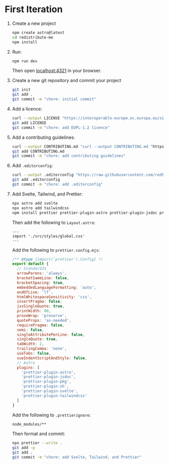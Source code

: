 # First Iteration

1. Create a new project

   ```sh
   npm create astro@latest
   cd redistribute-me
   npm install
   ```

2. Run:

   ```sh
   npm run dev
   ```

   Then open [localhost:4321](http://localhost:4321/) in your browser.

3. Create a new git repository and commit your project

   ```sh
   git init
   git add .
   git commit -m "chore: initial commit"
   ```

4. Add a licence:

   ```sh
   curl --output LICENSE "https://interoperable-europe.ec.europa.eu/sites/default/files/custom-page/attachment/2020-03/EUPL-1.2%20EN.txt"
   git add LICENSE
   git commit -m "chore: add EUPL-1.2 licence"
   ```

5. Add a contributing guidelines:

   ```sh
   curl --output CONTRIBUTING.md "curl --output CONTRIBUTING.md "https://raw.githubusercontent.com/openfisca/country-template/refs/heads/main/CONTRIBUTING.md""
   git add CONTRIBUTING.md
   git commit -m "chore: add contributing guidelines"
   ```

6. Add `.editorconfig`:

   ```sh
   curl --output .editorconfig "https://raw.githubusercontent.com/redte-ch/maisonquiroga.art/refs/heads/main/.editorconfig"
   git add .editorconfig
   git commit -m "chore: add .editorconfig"
   ```

7. Add Svelte, Tailwind, and Prettier:

   ```sh
   npx astro add svelte
   npx astro add tailwindcss
   npm install prettier prettier-plugin-astro prettier-plugin-jsdoc prettier-plugin-pkg prettier-plugin-sh prettier-plugin-svelte prettier-plugin-tailwindcss
   ```

   Then add the following to `Layout.astro`:

   ```astro
   ---
   import './src/styles/global.css'
   ---
   ```

   Add the following to `prettier.config.mjs`:

   ```mjs
   /** @type {import('prettier').Config} */
   export default {
     // StandardJS
     arrowParens: 'always',
     bracketSameLine: false,
     bracketSpacing: true,
     embeddedLanguageFormatting: 'auto',
     endOfLine: 'lf',
     htmlWhitespaceSensitivity: 'css',
     insertPragma: false,
     jsxSingleQuote: true,
     printWidth: 80,
     proseWrap: 'preserve',
     quoteProps: 'as-needed',
     requirePragma: false,
     semi: false,
     singleAttributePerLine: false,
     singleQuote: true,
     tabWidth: 2,
     trailingComma: 'none',
     useTabs: false,
     vueIndentScriptAndStyle: false,
     // Astro
     plugins: [
       'prettier-plugin-astro',
       'prettier-plugin-jsdoc',
       'prettier-plugin-pkg',
       'prettier-plugin-sh',
       'prettier-plugin-svelte',
       'prettier-plugin-tailwindcss'
     ]
   }
   ```

   Add the following to `.prettierignore`:

   ```sh
   node_modules/**
   ```

   Then format and commit:

   ```sh
   npx prettier --write .
   git add -p
   git add .
   git commit -m "chore: add Svelte, Tailwind, and Prettier"
   ```
